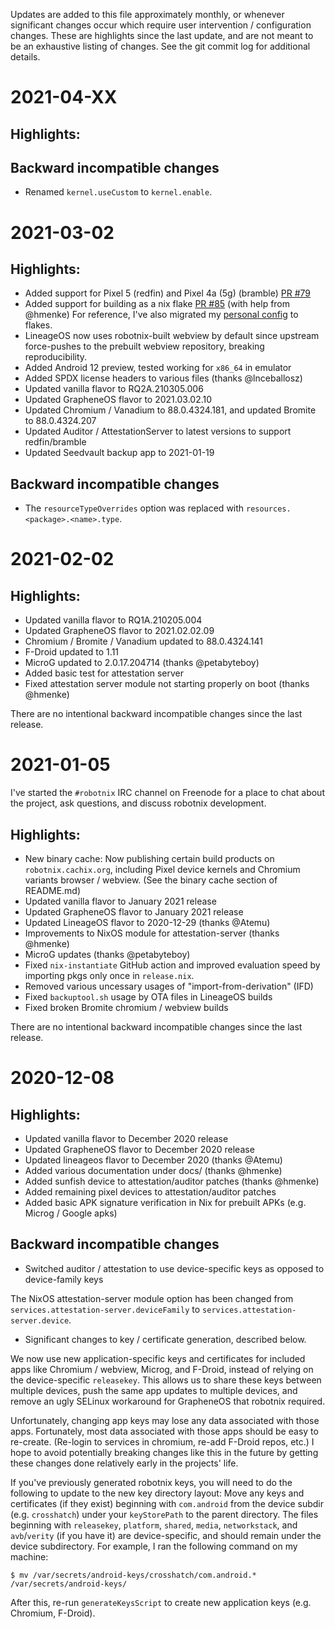 <!--
SPDX-FileCopyrightText: 2020 Daniel Fullmer and robotnix contributors
SPDX-License-Identifier: MIT
-->

Updates are added to this file approximately monthly, or whenever significant
changes occur which require user intervention / configuration changes.  These
are highlights since the last update, and are not meant to be an exhaustive
listing of changes. See the git commit log for additional details.

# 2021-04-XX
## Highlights:

## Backward incompatible changes
- Renamed `kernel.useCustom` to `kernel.enable`.

# 2021-03-02
## Highlights:
- Added support for Pixel 5 (redfin) and Pixel 4a (5g) (bramble) [PR #79](https://github.com/danielfullmer/robotnix/pull/79)
- Added support for building as a nix flake [PR #85](https://github.com/danielfullmer/robotnix/pull/85) (with help from @hmenke)
  For reference, I've also migrated my [personal config](https://github.com/danielfullmer/robotnix-personal) to flakes.
- LineageOS now uses robotnix-built webview by default since upstream force-pushes to the prebuilt webview repository, breaking reproducibility.
- Added Android 12 preview, tested working for `x86_64` in emulator
- Added SPDX license headers to various files (thanks @lnceballosz)
- Updated vanilla flavor to RQ2A.210305.006
- Updated GrapheneOS flavor to 2021.03.02.10
- Updated Chromium / Vanadium to 88.0.4324.181, and updated Bromite to 88.0.4324.207
- Updated Auditor / AttestationServer to latest versions to support redfin/bramble
- Updated Seedvault backup app to 2021-01-19

## Backward incompatible changes
- The `resourceTypeOverrides` option was replaced with `resources.<package>.<name>.type`.

# 2021-02-02
## Highlights:
- Updated vanilla flavor to RQ1A.210205.004
- Updated GrapheneOS flavor to 2021.02.02.09
- Chromium / Bromite / Vanadium updated to 88.0.4324.141
- F-Droid updated to 1.11
- MicroG updated to 2.0.17.204714 (thanks @petabyteboy)
- Added basic test for attestation server
- Fixed attestation server module not starting properly on boot (thanks @hmenke)

There are no intentional backward incompatible changes since the last release.

# 2021-01-05
I've started the `#robotnix` IRC channel on Freenode for a place to chat about the project, ask questions, and discuss robotnix development.

## Highlights:
- New binary cache: Now publishing certain build products on `robotnix.cachix.org`, including Pixel device kernels and Chromium variants browser / webview. (See the binary cache section of README.md)
- Updated vanilla flavor to January 2021 release
- Updated GrapheneOS flavor to January 2021 release
- Updated LineageOS flavor to 2020-12-29 (thanks @Atemu)
- Improvements to NixOS module for attestation-server (thanks @hmenke)
- MicroG updates (thanks @petabyteboy)
- Fixed `nix-instantiate` GitHub action and improved evaluation speed by importing pkgs only once in `release.nix`.
- Removed various uncessary usages of "import-from-derivation" (IFD)
- Fixed `backuptool.sh` usage by OTA files in LineageOS builds
- Fixed broken Bromite chromium / webview builds

There are no intentional backward incompatible changes since the last release.

# 2020-12-08

## Highlights:
 - Updated vanilla flavor to December 2020 release
 - Updated GrapheneOS flavor to December 2020 release
 - Updated lineageos flavor to December 2020 (thanks @Atemu)
 - Added various documentation under docs/ (thanks @hmenke)
 - Added sunfish device to attestation/auditor patches (thanks @hmenke)
 - Added remaining pixel devices to attestation/auditor patches
 - Added basic APK signature verification in Nix for prebuilt APKs (e.g. Microg / Google apks)

## Backward incompatible changes
 - Switched auditor / attestation to use device-specific keys as opposed to device-family keys

The NixOS attestation-server module option has been changed from
`services.attestation-server.deviceFamily` to
`services.attestation-server.device`.

 - Significant changes to key / certificate generation, described below.

We now use new application-specific keys and certificates for included apps
like Chromium / webview, Microg, and F-Droid, instead of relying on the
device-specific `releasekey`.  This allows us to share these keys between
multiple devices, push the same app updates to multiple devices, and remove an
ugly SELinux workaround for GrapheneOS that robotnix required.

Unfortunately, changing app keys may lose any data associated with those apps.
Fortunately, most data associated with those apps should be easy to re-create.
(Re-login to services in chromium, re-add F-Droid repos, etc.)
I hope to avoid potentially breaking changes like this in the future by getting
these changes done relatively early in the projects' life.

If you've previously generated robotnix keys, you will need to do the
following to update to the new key directory layout: Move any keys and
certificates (if they exist) beginning with `com.android` from the device
subdir (e.g.  `crosshatch`) under your `keyStorePath` to the parent directory.
The files beginning with `releasekey`, `platform`, `shared`, `media`,
`networkstack`, and `avb`/`verity` (if you have it) are device-specific, and
should remain under the device subdirectory.  For example, I ran the following
command on my machine:
 ```shell
$ mv /var/secrets/android-keys/crosshatch/com.android.* /var/secrets/android-keys/
 ```
After this, re-run `generateKeysScript` to create new application keys (e.g.
Chromium, F-Droid).
